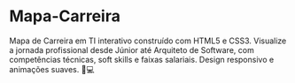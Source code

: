 # Mapa-Carreira
Mapa de Carreira em TI interativo construído com HTML5 e CSS3. Visualize a jornada profissional desde Júnior até Arquiteto de Software, com competências técnicas, soft skills e faixas salariais. Design responsivo e animações suaves. 🚀💻
